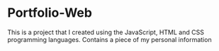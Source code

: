 # Portfolio-Web
This is a project that I created using the JavaScript, HTML and CSS programming languages. Contains a piece of my personal information
